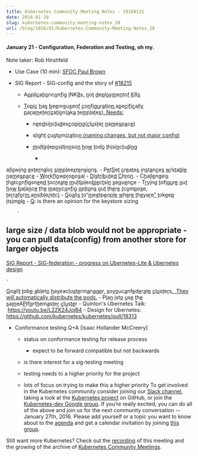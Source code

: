 ```yaml
---
title: Kubernetes Community Meeting Notes - 20160121
date: 2016-01-28
slug: kubernetes-community-meeting-notes_28
url: /blog/2016/01/Kubernetes-Community-Meeting-Notes_28
---
```

#### January 21 - Configuration, Federation and Testing, oh my.&nbsp;


Note taker: Rob Hirshfeld
  - Use Case (10 min): [SFDC Paul Brown](https://docs.google.com/a/google.com/presentation/d/1MEI97efplr3f-GDX1GcWGfkEuGKKV-4niu27kHOeMLk/edit?usp=sharing_eid&ts=56a114f8)
  - SIG Report - SIG-config and the story of [#18215](https://github.com/kubernetes/kubernetes/pull/18215)

    - A[p](https://github.com/kubernetes/kubernetes/pull/18215)p[l](https://github.com/kubernetes/kubernetes/pull/18215)i[c](https://github.com/kubernetes/kubernetes/pull/18215)a[t](https://github.com/kubernetes/kubernetes/pull/18215)i[o](https://github.com/kubernetes/kubernetes/pull/18215)n[](https://github.com/kubernetes/kubernetes/pull/18215)c[o](https://github.com/kubernetes/kubernetes/pull/18215)n[f](https://github.com/kubernetes/kubernetes/pull/18215)i[g](https://github.com/kubernetes/kubernetes/pull/18215) [I](https://github.com/kubernetes/kubernetes/pull/18215)N[](https://github.com/kubernetes/kubernetes/pull/18215)K[8](https://github.com/kubernetes/kubernetes/pull/18215)s[,](https://github.com/kubernetes/kubernetes/pull/18215) [n](https://github.com/kubernetes/kubernetes/pull/18215)o[t](https://github.com/kubernetes/kubernetes/pull/18215) [d](https://github.com/kubernetes/kubernetes/pull/18215)e[p](https://github.com/kubernetes/kubernetes/pull/18215)l[o](https://github.com/kubernetes/kubernetes/pull/18215)y[m](https://github.com/kubernetes/kubernetes/pull/18215)e[n](https://github.com/kubernetes/kubernetes/pull/18215)t[](https://github.com/kubernetes/kubernetes/pull/18215)o[f](https://github.com/kubernetes/kubernetes/pull/18215) [K](https://github.com/kubernetes/kubernetes/pull/18215)8[s](https://github.com/kubernetes/kubernetes/pull/18215)
    - [T](https://github.com/kubernetes/kubernetes/pull/18215)o[p](https://github.com/kubernetes/kubernetes/pull/18215)i[c](https://github.com/kubernetes/kubernetes/pull/18215) [h](https://github.com/kubernetes/kubernetes/pull/18215)a[s](https://github.com/kubernetes/kubernetes/pull/18215) [b](https://github.com/kubernetes/kubernetes/pull/18215)e[e](https://github.com/kubernetes/kubernetes/pull/18215)n[](https://github.com/kubernetes/kubernetes/pull/18215)r[e](https://github.com/kubernetes/kubernetes/pull/18215)u[s](https://github.com/kubernetes/kubernetes/pull/18215)e[](https://github.com/kubernetes/kubernetes/pull/18215)o[f](https://github.com/kubernetes/kubernetes/pull/18215) [c](https://github.com/kubernetes/kubernetes/pull/18215)o[n](https://github.com/kubernetes/kubernetes/pull/18215)f[i](https://github.com/kubernetes/kubernetes/pull/18215)g[u](https://github.com/kubernetes/kubernetes/pull/18215)r[a](https://github.com/kubernetes/kubernetes/pull/18215)t[i](https://github.com/kubernetes/kubernetes/pull/18215)o[n](https://github.com/kubernetes/kubernetes/pull/18215),[](https://github.com/kubernetes/kubernetes/pull/18215)s[p](https://github.com/kubernetes/kubernetes/pull/18215)e[c](https://github.com/kubernetes/kubernetes/pull/18215)i[f](https://github.com/kubernetes/kubernetes/pull/18215)i[c](https://github.com/kubernetes/kubernetes/pull/18215)a[l](https://github.com/kubernetes/kubernetes/pull/18215)l[y](https://github.com/kubernetes/kubernetes/pull/18215) [p](https://github.com/kubernetes/kubernetes/pull/18215)a[r](https://github.com/kubernetes/kubernetes/pull/18215)a[m](https://github.com/kubernetes/kubernetes/pull/18215)e[t](https://github.com/kubernetes/kubernetes/pull/18215)e[r](https://github.com/kubernetes/kubernetes/pull/18215)i[z](https://github.com/kubernetes/kubernetes/pull/18215)a[t](https://github.com/kubernetes/kubernetes/pull/18215)i[o](https://github.com/kubernetes/kubernetes/pull/18215)n[](https://github.com/kubernetes/kubernetes/pull/18215)([a](https://github.com/kubernetes/kubernetes/pull/18215)k[a](https://github.com/kubernetes/kubernetes/pull/18215) [t](https://github.com/kubernetes/kubernetes/pull/18215)e[m](https://github.com/kubernetes/kubernetes/pull/18215)p[l](https://github.com/kubernetes/kubernetes/pull/18215)a[t](https://github.com/kubernetes/kubernetes/pull/18215)e[s](https://github.com/kubernetes/kubernetes/pull/18215))[. Needs:](https://github.com/kubernetes/kubernetes/pull/18215)

      - n[e](https://github.com/kubernetes/kubernetes/pull/18215)e[d](https://github.com/kubernetes/kubernetes/pull/18215)s[](https://github.com/kubernetes/kubernetes/pull/18215)i[n](https://github.com/kubernetes/kubernetes/pull/18215)c[l](https://github.com/kubernetes/kubernetes/pull/18215)u[d](https://github.com/kubernetes/kubernetes/pull/18215)e[](https://github.com/kubernetes/kubernetes/pull/18215)s[c](https://github.com/kubernetes/kubernetes/pull/18215)o[p](https://github.com/kubernetes/kubernetes/pull/18215)i[n](https://github.com/kubernetes/kubernetes/pull/18215)g[](https://github.com/kubernetes/kubernetes/pull/18215)([c](https://github.com/kubernetes/kubernetes/pull/18215)l[u](https://github.com/kubernetes/kubernetes/pull/18215)s[t](https://github.com/kubernetes/kubernetes/pull/18215)e[r](https://github.com/kubernetes/kubernetes/pull/18215) [n](https://github.com/kubernetes/kubernetes/pull/18215)a[m](https://github.com/kubernetes/kubernetes/pull/18215)e[s](https://github.com/kubernetes/kubernetes/pull/18215)p[a](https://github.com/kubernetes/kubernetes/pull/18215)c[e](https://github.com/kubernetes/kubernetes/pull/18215))
      - s[l](https://github.com/kubernetes/kubernetes/pull/18215)i[g](https://github.com/kubernetes/kubernetes/pull/18215)h[t](https://github.com/kubernetes/kubernetes/pull/18215) [c](https://github.com/kubernetes/kubernetes/pull/18215)u[s](https://github.com/kubernetes/kubernetes/pull/18215)t[o](https://github.com/kubernetes/kubernetes/pull/18215)m[i](https://github.com/kubernetes/kubernetes/pull/18215)z[a](https://github.com/kubernetes/kubernetes/pull/18215)t[i](https://github.com/kubernetes/kubernetes/pull/18215)o[n (naming changes, but not major config)](https://github.com/kubernetes/kubernetes/pull/18215)
      - [m](https://github.com/kubernetes/kubernetes/pull/18215)u[l](https://github.com/kubernetes/kubernetes/pull/18215)t[i](https://github.com/kubernetes/kubernetes/pull/18215)p[l](https://github.com/kubernetes/kubernetes/pull/18215)e[](https://github.com/kubernetes/kubernetes/pull/18215)p[o](https://github.com/kubernetes/kubernetes/pull/18215)s[i](https://github.com/kubernetes/kubernetes/pull/18215)t[i](https://github.com/kubernetes/kubernetes/pull/18215)o[n](https://github.com/kubernetes/kubernetes/pull/18215)s[](https://github.com/kubernetes/kubernetes/pull/18215)o[n](https://github.com/kubernetes/kubernetes/pull/18215) [h](https://github.com/kubernetes/kubernetes/pull/18215)o[w](https://github.com/kubernetes/kubernetes/pull/18215) [t](https://github.com/kubernetes/kubernetes/pull/18215)o[](https://github.com/kubernetes/kubernetes/pull/18215)d[o](https://github.com/kubernetes/kubernetes/pull/18215) [t](https://github.com/kubernetes/kubernetes/pull/18215)h[i](https://github.com/kubernetes/kubernetes/pull/18215)s[](https://github.com/kubernetes/kubernetes/pull/18215)i[n](https://github.com/kubernetes/kubernetes/pull/18215)c[l](https://github.com/kubernetes/kubernetes/pull/18215)u[d](https://github.com/kubernetes/kubernetes/pull/18215)i[n](https://github.com/kubernetes/kubernetes/pull/18215)g[](https://github.com/kubernetes/kubernetes/pull/18215)

        -
a[l](https://github.com/kubernetes/kubernetes/pull/18215)l[o](https://github.com/kubernetes/kubernetes/pull/18215)w[i](https://github.com/kubernetes/kubernetes/pull/18215)n[g](https://github.com/kubernetes/kubernetes/pull/18215) [e](https://github.com/kubernetes/kubernetes/pull/18215)x[t](https://github.com/kubernetes/kubernetes/pull/18215)e[r](https://github.com/kubernetes/kubernetes/pull/18215)n[a](https://github.com/kubernetes/kubernetes/pull/18215)l[](https://github.com/kubernetes/kubernetes/pull/18215)o[r](https://github.com/kubernetes/kubernetes/pull/18215) [s](https://github.com/kubernetes/kubernetes/pull/18215)i[m](https://github.com/kubernetes/kubernetes/pull/18215)p[l](https://github.com/kubernetes/kubernetes/pull/18215)e[](https://github.com/kubernetes/kubernetes/pull/18215)e[x](https://github.com/kubernetes/kubernetes/pull/18215)t[e](https://github.com/kubernetes/kubernetes/pull/18215)n[s](https://github.com/kubernetes/kubernetes/pull/18215)i[o](https://github.com/kubernetes/kubernetes/pull/18215)n[s](https://github.com/kubernetes/kubernetes/pull/18215).
        -
P[e](https://github.com/kubernetes/kubernetes/pull/18215)t[S](https://github.com/kubernetes/kubernetes/pull/18215)e[t](https://github.com/kubernetes/kubernetes/pull/18215) [c](https://github.com/kubernetes/kubernetes/pull/18215)r[e](https://github.com/kubernetes/kubernetes/pull/18215)a[t](https://github.com/kubernetes/kubernetes/pull/18215)e[s](https://github.com/kubernetes/kubernetes/pull/18215) [i](https://github.com/kubernetes/kubernetes/pull/18215)n[s](https://github.com/kubernetes/kubernetes/pull/18215)t[a](https://github.com/kubernetes/kubernetes/pull/18215)n[c](https://github.com/kubernetes/kubernetes/pull/18215)e[s](https://github.com/kubernetes/kubernetes/pull/18215) [w](https://github.com/kubernetes/kubernetes/pull/18215)/[](https://github.com/kubernetes/kubernetes/pull/18215)s[t](https://github.com/kubernetes/kubernetes/pull/18215)a[b](https://github.com/kubernetes/kubernetes/pull/18215)l[e](https://github.com/kubernetes/kubernetes/pull/18215) [n](https://github.com/kubernetes/kubernetes/pull/18215)a[m](https://github.com/kubernetes/kubernetes/pull/18215)e[s](https://github.com/kubernetes/kubernetes/pull/18215)p[a](https://github.com/kubernetes/kubernetes/pull/18215)c[e](https://github.com/kubernetes/kubernetes/pull/18215)
        -
[W](https://github.com/kubernetes/kubernetes/pull/18215)o[r](https://github.com/kubernetes/kubernetes/pull/18215)k[f](https://github.com/kubernetes/kubernetes/pull/18215)l[o](https://github.com/kubernetes/kubernetes/pull/18215)w[](https://github.com/kubernetes/kubernetes/pull/18215)p[r](https://github.com/kubernetes/kubernetes/pull/18215)o[p](https://github.com/kubernetes/kubernetes/pull/18215)o[s](https://github.com/kubernetes/kubernetes/pull/18215)a[l](https://github.com/kubernetes/kubernetes/pull/18215)
        -
[D](https://github.com/kubernetes/kubernetes/pull/18215)i[s](https://github.com/kubernetes/kubernetes/pull/18215)t[r](https://github.com/kubernetes/kubernetes/pull/18215)i[b](https://github.com/kubernetes/kubernetes/pull/18215)u[t](https://github.com/kubernetes/kubernetes/pull/18215)e[d](https://github.com/kubernetes/kubernetes/pull/18215) [C](https://github.com/kubernetes/kubernetes/pull/18215)h[r](https://github.com/kubernetes/kubernetes/pull/18215)o[n](https://github.com/kubernetes/kubernetes/pull/18215).
      -
C[h](https://github.com/kubernetes/kubernetes/pull/18215)a[l](https://github.com/kubernetes/kubernetes/pull/18215)l[e](https://github.com/kubernetes/kubernetes/pull/18215)n[g](https://github.com/kubernetes/kubernetes/pull/18215)e[](https://github.com/kubernetes/kubernetes/pull/18215)i[s](https://github.com/kubernetes/kubernetes/pull/18215) [t](https://github.com/kubernetes/kubernetes/pull/18215)h[a](https://github.com/kubernetes/kubernetes/pull/18215)t[](https://github.com/kubernetes/kubernetes/pull/18215)c[o](https://github.com/kubernetes/kubernetes/pull/18215)n[f](https://github.com/kubernetes/kubernetes/pull/18215)i[g](https://github.com/kubernetes/kubernetes/pull/18215)s[](https://github.com/kubernetes/kubernetes/pull/18215)n[e](https://github.com/kubernetes/kubernetes/pull/18215)e[d](https://github.com/kubernetes/kubernetes/pull/18215) [t](https://github.com/kubernetes/kubernetes/pull/18215)o[](https://github.com/kubernetes/kubernetes/pull/18215)c[r](https://github.com/kubernetes/kubernetes/pull/18215)e[a](https://github.com/kubernetes/kubernetes/pull/18215)t[e](https://github.com/kubernetes/kubernetes/pull/18215) [m](https://github.com/kubernetes/kubernetes/pull/18215)u[l](https://github.com/kubernetes/kubernetes/pull/18215)t[i](https://github.com/kubernetes/kubernetes/pull/18215)p[l](https://github.com/kubernetes/kubernetes/pull/18215)e[](https://github.com/kubernetes/kubernetes/pull/18215)o[b](https://github.com/kubernetes/kubernetes/pull/18215)j[e](https://github.com/kubernetes/kubernetes/pull/18215)c[t](https://github.com/kubernetes/kubernetes/pull/18215)s[](https://github.com/kubernetes/kubernetes/pull/18215)i[n](https://github.com/kubernetes/kubernetes/pull/18215) [s](https://github.com/kubernetes/kubernetes/pull/18215)e[q](https://github.com/kubernetes/kubernetes/pull/18215)u[e](https://github.com/kubernetes/kubernetes/pull/18215)n[c](https://github.com/kubernetes/kubernetes/pull/18215)e
      -
T[r](https://github.com/kubernetes/kubernetes/pull/18215)y[i](https://github.com/kubernetes/kubernetes/pull/18215)n[g](https://github.com/kubernetes/kubernetes/pull/18215) [t](https://github.com/kubernetes/kubernetes/pull/18215)o[](https://github.com/kubernetes/kubernetes/pull/18215)f[i](https://github.com/kubernetes/kubernetes/pull/18215)g[u](https://github.com/kubernetes/kubernetes/pull/18215)r[e](https://github.com/kubernetes/kubernetes/pull/18215) [o](https://github.com/kubernetes/kubernetes/pull/18215)u[t](https://github.com/kubernetes/kubernetes/pull/18215) [h](https://github.com/kubernetes/kubernetes/pull/18215)o[w](https://github.com/kubernetes/kubernetes/pull/18215) [b](https://github.com/kubernetes/kubernetes/pull/18215)a[l](https://github.com/kubernetes/kubernetes/pull/18215)a[n](https://github.com/kubernetes/kubernetes/pull/18215)c[e](https://github.com/kubernetes/kubernetes/pull/18215) [t](https://github.com/kubernetes/kubernetes/pull/18215)h[e](https://github.com/kubernetes/kubernetes/pull/18215) [m](https://github.com/kubernetes/kubernetes/pull/18215)a[n](https://github.com/kubernetes/kubernetes/pull/18215)y[](https://github.com/kubernetes/kubernetes/pull/18215)c[o](https://github.com/kubernetes/kubernetes/pull/18215)n[f](https://github.com/kubernetes/kubernetes/pull/18215)i[g](https://github.com/kubernetes/kubernetes/pull/18215) [o](https://github.com/kubernetes/kubernetes/pull/18215)p[t](https://github.com/kubernetes/kubernetes/pull/18215)i[o](https://github.com/kubernetes/kubernetes/pull/18215)n[s](https://github.com/kubernetes/kubernetes/pull/18215) [o](https://github.com/kubernetes/kubernetes/pull/18215)u[t](https://github.com/kubernetes/kubernetes/pull/18215) [t](https://github.com/kubernetes/kubernetes/pull/18215)h[e](https://github.com/kubernetes/kubernetes/pull/18215)r[e](https://github.com/kubernetes/kubernetes/pull/18215) [(](https://github.com/kubernetes/kubernetes/pull/18215)c[o](https://github.com/kubernetes/kubernetes/pull/18215)m[p](https://github.com/kubernetes/kubernetes/pull/18215)o[s](https://github.com/kubernetes/kubernetes/pull/18215)e[,](https://github.com/kubernetes/kubernetes/pull/18215) [t](https://github.com/kubernetes/kubernetes/pull/18215)e[r](https://github.com/kubernetes/kubernetes/pull/18215)r[a](https://github.com/kubernetes/kubernetes/pull/18215)f[o](https://github.com/kubernetes/kubernetes/pull/18215)r[m](https://github.com/kubernetes/kubernetes/pull/18215),[](https://github.com/kubernetes/kubernetes/pull/18215)a[n](https://github.com/kubernetes/kubernetes/pull/18215)s[i](https://github.com/kubernetes/kubernetes/pull/18215)b[l](https://github.com/kubernetes/kubernetes/pull/18215)e[/](https://github.com/kubernetes/kubernetes/pull/18215)e[t](https://github.com/kubernetes/kubernetes/pull/18215)c[)](https://github.com/kubernetes/kubernetes/pull/18215)
      -
[G](https://github.com/kubernetes/kubernetes/pull/18215)o[a](https://github.com/kubernetes/kubernetes/pull/18215)l[](https://github.com/kubernetes/kubernetes/pull/18215)i[s](https://github.com/kubernetes/kubernetes/pull/18215) [t](https://github.com/kubernetes/kubernetes/pull/18215)o[](https://github.com/kubernetes/kubernetes/pull/18215)“[m](https://github.com/kubernetes/kubernetes/pull/18215)e[e](https://github.com/kubernetes/kubernetes/pull/18215)t[](https://github.com/kubernetes/kubernetes/pull/18215)p[e](https://github.com/kubernetes/kubernetes/pull/18215)o[p](https://github.com/kubernetes/kubernetes/pull/18215)l[e](https://github.com/kubernetes/kubernetes/pull/18215) [w](https://github.com/kubernetes/kubernetes/pull/18215)h[e](https://github.com/kubernetes/kubernetes/pull/18215)r[e](https://github.com/kubernetes/kubernetes/pull/18215) [t](https://github.com/kubernetes/kubernetes/pull/18215)h[e](https://github.com/kubernetes/kubernetes/pull/18215)y[](https://github.com/kubernetes/kubernetes/pull/18215)a[r](https://github.com/kubernetes/kubernetes/pull/18215)e[”](https://github.com/kubernetes/kubernetes/pull/18215) [t](https://github.com/kubernetes/kubernetes/pull/18215)o[](https://github.com/kubernetes/kubernetes/pull/18215)k[e](https://github.com/kubernetes/kubernetes/pull/18215)e[p](https://github.com/kubernetes/kubernetes/pull/18215) [i](https://github.com/kubernetes/kubernetes/pull/18215)t[](https://github.com/kubernetes/kubernetes/pull/18215)s[i](https://github.com/kubernetes/kubernetes/pull/18215)m[p](https://github.com/kubernetes/kubernetes/pull/18215)l[e](https://github.com/kubernetes/kubernetes/pull/18215)
      -
[Q](https://github.com/kubernetes/kubernetes/pull/18215): is there an opinion for the keystore sizing

        -
large size / data blob would not be appropriate
        -
you can pull data(config) from another store for larger objects
  -
[SIG Report - SIG-federation - progress on Ubernetes-Lite & Ubernetes design](https://github.com/kubernetes/kubernetes/pull/18215)

    -
[G](https://github.com/kubernetes/kubernetes/pull/18215)o[a](https://github.com/kubernetes/kubernetes/pull/18215)l[](https://github.com/kubernetes/kubernetes/pull/18215)i[t](https://github.com/kubernetes/kubernetes/pull/18215) [t](https://github.com/kubernetes/kubernetes/pull/18215)o[](https://github.com/kubernetes/kubernetes/pull/18215)b[e](https://github.com/kubernetes/kubernetes/pull/18215) [a](https://github.com/kubernetes/kubernetes/pull/18215)b[l](https://github.com/kubernetes/kubernetes/pull/18215)e[](https://github.com/kubernetes/kubernetes/pull/18215)t[o](https://github.com/kubernetes/kubernetes/pull/18215) [h](https://github.com/kubernetes/kubernetes/pull/18215)a[v](https://github.com/kubernetes/kubernetes/pull/18215)e[](https://github.com/kubernetes/kubernetes/pull/18215)a[](https://github.com/kubernetes/kubernetes/pull/18215)c[l](https://github.com/kubernetes/kubernetes/pull/18215)u[s](https://github.com/kubernetes/kubernetes/pull/18215)t[e](https://github.com/kubernetes/kubernetes/pull/18215)r[](https://github.com/kubernetes/kubernetes/pull/18215)m[a](https://github.com/kubernetes/kubernetes/pull/18215)n[a](https://github.com/kubernetes/kubernetes/pull/18215)g[e](https://github.com/kubernetes/kubernetes/pull/18215)r[,](https://github.com/kubernetes/kubernetes/pull/18215) [s](https://github.com/kubernetes/kubernetes/pull/18215)o[](https://github.com/kubernetes/kubernetes/pull/18215)y[o](https://github.com/kubernetes/kubernetes/pull/18215)u[](https://github.com/kubernetes/kubernetes/pull/18215)c[a](https://github.com/kubernetes/kubernetes/pull/18215)n[](https://github.com/kubernetes/kubernetes/pull/18215)f[e](https://github.com/kubernetes/kubernetes/pull/18215)d[e](https://github.com/kubernetes/kubernetes/pull/18215)r[a](https://github.com/kubernetes/kubernetes/pull/18215)t[e](https://github.com/kubernetes/kubernetes/pull/18215) [c](https://github.com/kubernetes/kubernetes/pull/18215)l[u](https://github.com/kubernetes/kubernetes/pull/18215)s[t](https://github.com/kubernetes/kubernetes/pull/18215)e[r](https://github.com/kubernetes/kubernetes/pull/18215)s[. &nbsp;They will automatically distribute the pods.](https://github.com/kubernetes/kubernetes/pull/18215)
    -
P[l](https://github.com/kubernetes/kubernetes/pull/18215)a[n](https://github.com/kubernetes/kubernetes/pull/18215) [i](https://github.com/kubernetes/kubernetes/pull/18215)s[](https://github.com/kubernetes/kubernetes/pull/18215)t[o](https://github.com/kubernetes/kubernetes/pull/18215) [u](https://github.com/kubernetes/kubernetes/pull/18215)s[e](https://github.com/kubernetes/kubernetes/pull/18215) [t](https://github.com/kubernetes/kubernetes/pull/18215)h[e](https://github.com/kubernetes/kubernetes/pull/18215) [s](https://github.com/kubernetes/kubernetes/pull/18215)a[m](https://github.com/kubernetes/kubernetes/pull/18215)e[](https://github.com/kubernetes/kubernetes/pull/18215)A[P](https://github.com/kubernetes/kubernetes/pull/18215)I[](https://github.com/kubernetes/kubernetes/pull/18215)f[o](https://github.com/kubernetes/kubernetes/pull/18215)r[](https://github.com/kubernetes/kubernetes/pull/18215)t[h](https://github.com/kubernetes/kubernetes/pull/18215)e[](https://github.com/kubernetes/kubernetes/pull/18215)m[a](https://github.com/kubernetes/kubernetes/pull/18215)s[t](https://github.com/kubernetes/kubernetes/pull/18215)e[r](https://github.com/kubernetes/kubernetes/pull/18215) [c](https://github.com/kubernetes/kubernetes/pull/18215)l[u](https://github.com/kubernetes/kubernetes/pull/18215)s[te](https://github.com/kubernetes/kubernetes/pull/18215)r
    - Quinton's Ubernetes Talk: &nbsp;https://youtu.be/L2ZK24JojB4
    - Design for Ubernetes: https://github.com/kubernetes/kubernetes/pull/19313


  - Conformance testing Q+A [Isaac Hollander McCreery]

    - status on conformance testing for release process

      - expect to be forward compatible but not backwards
    - is there interest for a sig-testing meeting
    - testing needs to a higher priority for the project
    - lots of focus on trying to make this a higher priority
To get involved in the Kubernetes community consider joining our [Slack channel](http://slack.k8s.io/), taking a look at the [Kubernetes project](https://github.com/kubernetes/) on GitHub, or join the [Kubernetes-dev Google group](https://groups.google.com/forum/#!forum/kubernetes-dev). If you’re really excited, you can do all of the above and join us for the next community conversation -- January 27th, 2016. Please add yourself or a topic you want to know about to the [agenda](https://docs.google.com/document/d/1VQDIAB0OqiSjIHI8AWMvSdceWhnz56jNpZrLs6o7NJY/edit) and get a calendar invitation by joining [this group](https://groups.google.com/forum/#!forum/kubernetes-community-video-chat).



Still want more Kubernetes? Check out the [recording](https://www.youtube.com/watch?v=izQLFx_6kwY&feature=youtu.be&list=PL69nYSiGNLP1pkHsbPjzAewvMgGUpkCnJ) of this meeting and the growing of the archive of [Kubernetes Community Meetings](https://www.youtube.com/playlist?list=PL69nYSiGNLP1pkHsbPjzAewvMgGUpkCnJ).